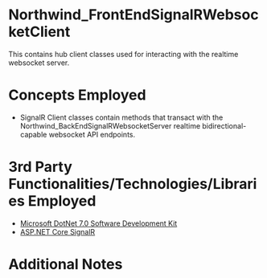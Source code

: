 # Northwind_FrontEndSignalRWebsocketClient
This contains hub client classes used for interacting with the realtime websocket server.
# Concepts Employed
* SignalR Client classes contain methods that transact with the Northwind_BackEndSignalRWebsocketServer realtime bidirectional-capable websocket API endpoints.
# 3rd Party Functionalities/Technologies/Libraries Employed
* [Microsoft DotNet 7.0 Software Development Kit](https://learn.microsoft.com/en-us/dotnet/csharp/)
* [ASP.NET Core SignalR](https://learn.microsoft.com/en-us/aspnet/core/signalr/introduction)
# Additional Notes
